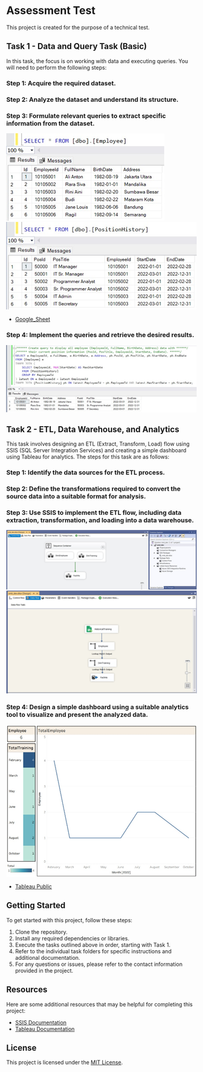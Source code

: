 # Assessment Test

This project is created for the purpose of a technical test.

## Task 1 - Data and Query Task (Basic)

In this task, the focus is on working with data and executing queries. You will need to perform the following steps:

### Step 1: Acquire the required dataset.

### Step 2: Analyze the dataset and understand its structure.

### Step 3: Formulate relevant queries to extract specific information from the dataset.

![Table_Employee](documentations/employee.jpg)
![Table_PositionHistory](documentations/positionHistory.jpg)
- [Google_Sheet](https://docs.google.com/spreadsheets/d/11kQci4IgDsSDujaE18dguuW7br-Swcr7TY8NnoSvybk/edit?usp=sharing)

### Step 4: Implement the queries and retrieve the desired results.

![Current_Employee](documentations/joinTable.jpg)

## Task 2 - ETL, Data Warehouse, and Analytics

This task involves designing an ETL (Extract, Transform, Load) flow using SSIS (SQL Server Integration Services) and creating a simple dashboard using Tableau for analytics. The steps for this task are as follows:

### Step 1: Identify the data sources for the ETL process.

### Step 2: Define the transformations required to convert the source data into a suitable format for analysis.

### Step 3: Use SSIS to implement the ETL flow, including data extraction, transformation, and loading into a data warehouse.

![jobETLSSIS](documentations/jobETLSSIS.jpg)
![factHisSSIS](documentations/factHisSSIS.jpg)

### Step 4: Design a simple dashboard using a suitable analytics tool to visualize and present the analyzed data.

![Tableau](documentations/visualization.jpg)
- [Tableau Public](https://public.tableau.com/views/AnalyticsHis/AnalyticsTrainHis?:language=en-GB&:display_count=n&:origin=viz_share_link)

## Getting Started

To get started with this project, follow these steps:

1. Clone the repository.
2. Install any required dependencies or libraries.
3. Execute the tasks outlined above in order, starting with Task 1.
4. Refer to the individual task folders for specific instructions and additional documentation.
5. For any questions or issues, please refer to the contact information provided in the project.

## Resources

Here are some additional resources that may be helpful for completing this project:

- [SSIS Documentation](https://docs.microsoft.com/en-us/sql/integration-services/sql-server-integration-services?view=sql-server-ver15)
- [Tableau Documentation](https://help.tableau.com/current/pro/desktop/en-us/gettingstarted_overview.htm)

## License

This project is licensed under the [MIT License](LICENSE).
